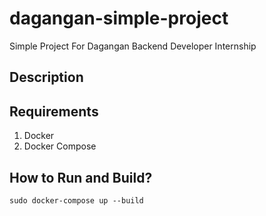 # dagangan-simple-project

Simple Project For Dagangan Backend Developer Internship

## Description

## Requirements

1. Docker
2. Docker Compose

## How to Run and Build?

```
sudo docker-compose up --build
```

